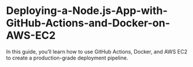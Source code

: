 # Deploying-a-Node.js-App-with-GitHub-Actions-and-Docker-on-AWS-EC2
In this guide, you’ll learn how to use GitHub Actions, Docker, and AWS EC2 to create a production-grade deployment pipeline.
